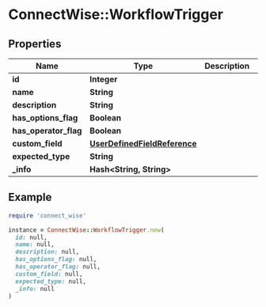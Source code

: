 # ConnectWise::WorkflowTrigger

## Properties

| Name | Type | Description | Notes |
| ---- | ---- | ----------- | ----- |
| **id** | **Integer** |  | [optional] |
| **name** | **String** |  | [optional] |
| **description** | **String** |  | [optional] |
| **has_options_flag** | **Boolean** |  | [optional] |
| **has_operator_flag** | **Boolean** |  | [optional] |
| **custom_field** | [**UserDefinedFieldReference**](UserDefinedFieldReference.md) |  | [optional] |
| **expected_type** | **String** |  | [optional] |
| **_info** | **Hash&lt;String, String&gt;** |  | [optional] |

## Example

```ruby
require 'connect_wise'

instance = ConnectWise::WorkflowTrigger.new(
  id: null,
  name: null,
  description: null,
  has_options_flag: null,
  has_operator_flag: null,
  custom_field: null,
  expected_type: null,
  _info: null
)
```

